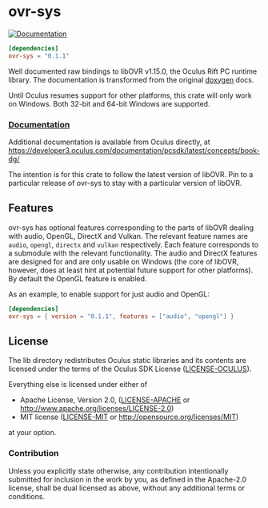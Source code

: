 # ovr-sys

[![Documentation](https://docs.rs/ovr-sys/badge.svg)](https://docs.rs/ovr-sys)

```toml
[dependencies]
ovr-sys = "0.1.1"
```

Well documented raw bindings to libOVR v1.15.0, the Oculus Rift PC runtime library.
The documentation is transformed from the original [doxygen](www.doxygen.org) docs.

Until Oculus resumes support for other platforms, this crate will only work on Windows.
Both 32-bit and 64-bit Windows are supported.

### [Documentation](https://docs.rs/ovr-sys)

Additional documentation is available from Oculus directly,
at https://developer3.oculus.com/documentation/pcsdk/latest/concepts/book-dg/

The intention is for this crate to follow the latest version of libOVR.
Pin to a particular release of ovr-sys to stay with a particular version of libOVR.

## Features

ovr-sys has optional features corresponding to the parts of libOVR dealing with 
audio, OpenGL, DirectX and Vulkan. The relevant feature names are
`audio`, `opengl`, `directx` and `vulkan` respectively. Each feature corresponds to a submodule 
with the relevant functionality. The audio and DirectX features are designed for and are 
only usable on Windows (the core of libOVR, however, does at least hint at potential 
future support for other platforms). By default the OpenGL feature is enabled.

As an example, to enable support for just audio and OpenGL:

```toml
[dependencies]
ovr-sys = { version = "0.1.1", features = ["audio", "opengl"] }
```

## License

The lib directory redistributes Oculus static libraries and its contents are licensed under 
the terms of the Oculus SDK License ([LICENSE-OCULUS](LICENSE-OCULUS)).

Everything else is licensed under either of

 * Apache License, Version 2.0, ([LICENSE-APACHE](LICENSE-APACHE) or
   http://www.apache.org/licenses/LICENSE-2.0)
 * MIT license ([LICENSE-MIT](LICENSE-MIT) or
   http://opensource.org/licenses/MIT)

at your option.

### Contribution

Unless you explicitly state otherwise, any contribution intentionally submitted
for inclusion in the work by you, as defined in the Apache-2.0 license, shall be
dual licensed as above, without any additional terms or conditions.